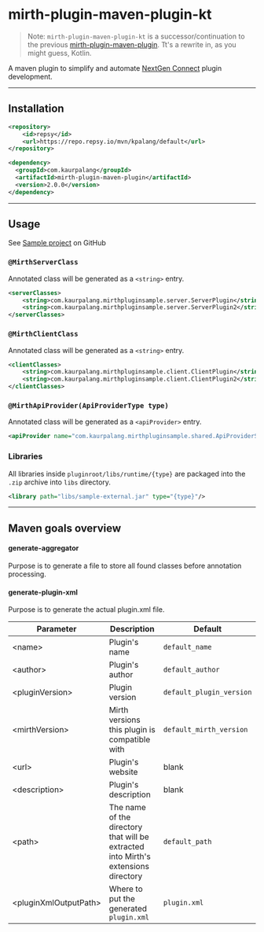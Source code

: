 # mirth-plugin-maven-plugin-kt

> Note: `mirth-plugin-maven-plugin-kt` is a successor/continuation to the previous [mirth-plugin-maven-plugin](https://github.com/kpalang/mirth-plugin-maven-plugin). Tt's a rewrite in, as you might guess, Kotlin.

A maven plugin to simplify and automate [NextGen Connect](https://github.com/nextgenhealthcare/connect) plugin development.

---
## Installation

```xml
<repository>
    <id>repsy</id>
    <url>https://repo.repsy.io/mvn/kpalang/default</url>
</repository>
```
```xml
<dependency>
  <groupId>com.kaurpalang</groupId>
  <artifactId>mirth-plugin-maven-plugin</artifactId>
  <version>2.0.0</version>
</dependency>
```
---
## Usage

See [Sample project](https://github.com/kpalang/mirth-sample-plugin) on GitHub

### `@MirthServerClass`
Annotated class will be generated as a `<string>` entry.
```xml
<serverClasses>
    <string>com.kaurpalang.mirthpluginsample.server.ServerPlugin</string>
    <string>com.kaurpalang.mirthpluginsample.server.ServerPlugin2</string>
</serverClasses>
```

### `@MirthClientClass`
Annotated class will be generated as a `<string>` entry.
```xml
<clientClasses>
    <string>com.kaurpalang.mirthpluginsample.client.ClientPlugin</string>
    <string>com.kaurpalang.mirthpluginsample.client.ClientPlugin2</string>
</clientClasses>
```

### `@MirthApiProvider(ApiProviderType type)`
Annotated class will be generated as a `<apiProvider>` entry.
```xml
<apiProvider name="com.kaurpalang.mirthpluginsample.shared.ApiProviderSample" type="SERVLET_INTERFACE"/>
```

### Libraries

All libraries inside `pluginroot/libs/runtime/{type}` are packaged into the `.zip` archive into `libs` directory.
```xml
<library path="libs/sample-external.jar" type="{type}"/>
```

---

## Maven goals overview

#### generate-aggregator
Purpose is to generate a file to store all found classes before annotation processing.

#### generate-plugin-xml
Purpose is to generate the actual plugin.xml file.

| Parameter | Description                                                                        | Default                      |
| ------ |------------------------------------------------------------------------------------|------------------------------|
| \<name> | Plugin's name                                                                      | `default_name`               |
| \<author> | Plugin's author                                                                    | `default_author`             |
| \<pluginVersion> | Plugin version                                                                     | `default_plugin_version`     |
| \<mirthVersion> | Mirth versions this plugin is compatible with                                      | `default_mirth_version`      |
| \<url> | Plugin's website                                                                   | blank                        |
| \<description> | Plugin's description                                                               | blank                        |
| \<path> | The name of the directory that will be extracted into Mirth's extensions directory | `default_path`               |
| \<pluginXmlOutputPath> | Where to put the generated `plugin.xml`                                             | `plugin.xml` |

